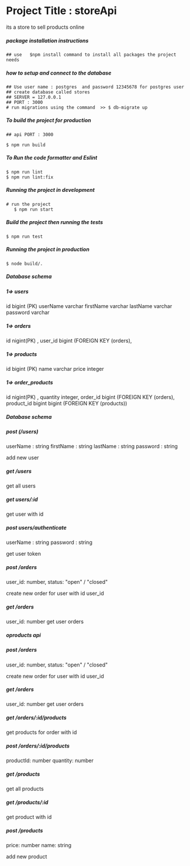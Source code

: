 # Project Title : storeApi

its a store to sell products online

##### package installation instructions

    ## use   $npm install command to install all packages the project needs

##### how to setup and connect to the database

    ## Use user name : postgres  and password 12345678 for postgres user
    ## create database called stores
    ## SERVER = 127.0.0.1
    ## PORT : 3000
    # run migrations using the command  >> $ db-migrate up

##### To build the project for production

    ## api PORT : 3000

    $ npm run build

##### To Run the code formatter and Eslint

    $ npm run lint
    $ npm run lint:fix

##### Running the project in development

    # run the project
       $ npm run start

##### Build the project then running the tests

    $ npm run test

##### Running the project in production

    $ node build/.

##### Database schema

##### 1=> users

id bigint (PK)
userName varchar
firstName varchar
lastName varchar
password varchar

##### 1=> orders

id nigint(PK) ,
user_id bigint (FOREIGN KEY (orders),

##### 1=> products

id bigint (PK)
name varchar
price integer

##### 1=> order_products

id nigint(PK) ,
quantity integer,
order_id bigint (FOREIGN KEY (orders),
product_id bigint bigint (FOREIGN KEY (products))

##### Database schema

##### post (/users)

userName : string
firstName : string
lastName : string
password : string

add new user

##### get /users

get all users

##### get users/:id

get user with id

##### post users/authenticate

userName : string
password : string

get user token

##### post /orders

user_id: number,
status: "open" / "closed"

create new order for user with id user_id

##### get /orders

user_id: number
get user orders

##### oproducts api

##### post /orders

user_id: number,
status: "open" / "closed"

create new order for user with id user_id

##### get /orders

user_id: number
get user orders

##### get /orders/:id/products

get products for order with id

##### post /orders/:id/products

productId: number
quantity: number

##### get /products

get all products

##### get /products/:id

get product with id

##### post /products

price: number
name: string

add new product
